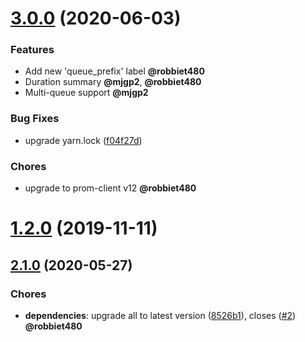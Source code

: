 # [3.0.0](https://github.com/pbadenski/bull-prom/compare/v2.1.0...v3.0.0) (2020-06-03)

### Features

* Add new 'queue_prefix' label **@robbiet480**
* Duration summary **@mjgp2**, **@robbiet480**
* Multi-queue support **@mjgp2**

### Bug Fixes

* upgrade yarn.lock ([f04f27d](https://github.com/pbadenski/bull-prom/commit/f04f27d4132f7d1f766c5f63867a329aaf3d45b7))

### Chores

* upgrade to prom-client v12 **@robbiet480**

# [1.2.0](https://github.com/pbadenski/bull-prom/compare/v2.0.0...1.2.0) (2019-11-11)



<a name="2.1.0"></a>
## [2.1.0](https://github.com/pbadenski/bull-prom/compare/v2.0.0...v2.1.0) (2020-05-27)

### Chores

* **dependencies**: upgrade all to latest version ([8526b1](https://github.com/pbadenski/bull-prom/commit/8526b1)), closes ([#2](https://github.com/pbadenski/bull-prom/issues/2)) **@robbiet480**
